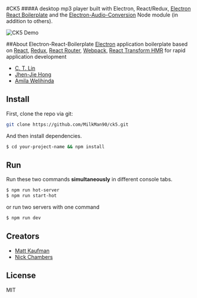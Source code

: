 #CK5
####A desktop mp3 player built with Electron, React/Redux, [Electron React Boilerplate](https://github.com/chentsulin/electron-react-boilerplate) and the [Electron-Audio-Conversion](https://www.npmjs.com/package/electron-audio-conversion) Node module (in addition to others).

![CK5 Demo](http://g.recordit.co/4rlX5j9W3y.gif)

##About Electron-React-Boilerplate
[Electron](http://electron.atom.io/) application boilerplate based on [React](https://facebook.github.io/react/), [Redux](https://github.com/reactjs/redux), [React Router](https://github.com/reactjs/react-router), [Webpack](http://webpack.github.io/docs/), [React Transform HMR](https://github.com/gaearon/react-transform-hmr) for rapid application development

- [C. T. Lin](https://github.com/chentsulin)
- [Jhen-Jie Hong](https://github.com/jhen0409)
- [Amila Welihinda](https://github.com/amilajack)

## Install

First, clone the repo via git:

```bash
git clone https://github.com/MilkMan90/ck5.git
```

And then install dependencies.

```bash
$ cd your-project-name && npm install
```

## Run

Run these two commands __simultaneously__ in different console tabs.

```bash
$ npm run hot-server
$ npm run start-hot
```

or run two servers with one command

```bash
$ npm run dev
```


## Creators

- [Matt Kaufman](https://github.com/MilkMan90)
- [Nick Chambers](https://github.com/nnchambs)


## License
MIT

